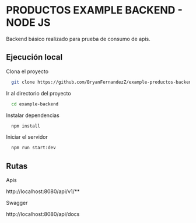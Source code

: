 # PRODUCTOS EXAMPLE BACKEND - NODE JS

Backend básico realizado para prueba de consumo de apis.


## Ejecución local

Clona el proyecto

```bash
  git clone https://github.com/BryanFernandezZ/example-productos-backend.git
```

Ir al directorio del proyecto

```bash
  cd example-backend
```

Instalar dependencias

```bash
  npm install
```

Iniciar el servidor

```bash
  npm run start:dev
```

## Rutas

Apis

http://localhost:8080/api/v1/**

Swagger

http://localhost:8080/api/docs
